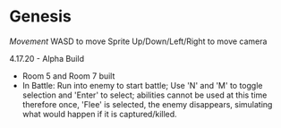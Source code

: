 # Genesis
*Movement*
WASD to move Sprite
Up/Down/Left/Right to move camera 

4.17.20 - Alpha Build 
- Room 5 and Room 7 built 
- In Battle: Run into enemy to start battle; Use 'N' and 'M' to toggle selection and 'Enter' to select; abilities cannot be used
at this time therefore once, 'Flee' is selected, the enemy disappears, simulating what would happen if it is captured/killed.


